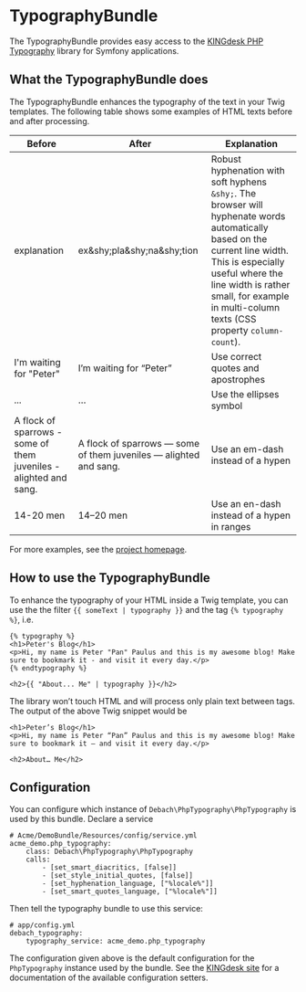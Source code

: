 TypographyBundle
=================

The TypographyBundle provides easy access to the [KINGdesk PHP Typography](http://kingdesk.com/projects/php-typography/) library for Symfony applications.

## What the TypographyBundle does

The TypographyBundle enhances the typography of the text in your Twig templates. The following table shows some examples of HTML texts before and after processing.

<table>
    <thead>
        <tr>
            <th>Before</th>
            <th>After</th>
            <th>Explanation</th>
        </tr>
    </thead>
    <tbody>
        <tr>
            <td>explanation</td>
            <td>ex&amp;shy;pla&amp;shy;na&amp;shy;tion</td>
            <td>Robust hyphenation with soft hyphens <code>&amp;shy;</code>. The browser will hyphenate words automatically based on the current line width. This is especially useful where the line width is rather small, for example in multi-column texts (CSS property <code>column-count</code>).</td>
        </tr>
        <tr>
            <td>I'm waiting for "Peter"</td>
            <td>I’m waiting for “Peter”</td>
            <td>Use correct quotes and apostrophes</td>
        </tr>
        <tr>
            <td>...</td>
            <td>…</td>
            <td>Use the ellipses symbol</td>
        </tr>
        <tr>
            <td>A flock of sparrows - some of them juveniles - alighted and sang.</td>
            <td>A flock of sparrows — some of them juveniles — alighted and sang.</td>
            <td>Use an em-dash instead of a hypen</td>
        </tr>
        <tr>
            <td>14-20 men</td>
            <td>14–20 men</td>
            <td>Use an en-dash instead of a hypen in ranges</td>
        </tr>
    </tbody>
</table>

For more examples, see the [project homepage](http://kingdesk.com/projects/php-typography/).

## How to use the TypographyBundle

To enhance the typography of your HTML inside a Twig template, you can use the the filter `{{ someText | typography }}` and the tag `{% typography %}`, i.e.

    {% typography %}
    <h1>Peter's Blog</h1>
    <p>Hi, my name is Peter "Pan" Paulus and this is my awesome blog! Make sure to bookmark it - and visit it every day.</p>
    {% endtypography %}
    
    <h2>{{ "About... Me" | typography }}</h2>

The library won’t touch HTML and will process only plain text between tags. The output of the above Twig snippet would be

    <h1>Peter’s Blog</h1>
    <p>Hi, my name is Peter “Pan” Paulus and this is my awesome blog! Make sure to bookmark it – and visit it every day.</p>

    <h2>About… Me</h2>

## Configuration

You can configure which instance of `Debach\PhpTypography\PhpTypography` is used by this bundle. Declare a service

    # Acme/DemoBundle/Resources/config/service.yml
    acme_demo.php_typography:
        class: Debach\PhpTypography\PhpTypography
        calls:
            - [set_smart_diacritics, [false]]
            - [set_style_initial_quotes, [false]]
            - [set_hyphenation_language, ["%locale%"]]
            - [set_smart_quotes_language, ["%locale%"]]

Then tell the typography bundle to use this service:

    # app/config.yml
    debach_typography:
        typography_service: acme_demo.php_typography

The configuration given above is the default configuration for the `PhpTypography` instance used by the bundle. See the [KINGdesk site](http://kingdesk.com/projects/php-typography-documentation/) for a documentation of the available configuration setters.

